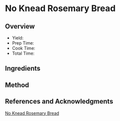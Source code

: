 # No Knead Rosemary Bread

## Overview

- Yield:
- Prep Time:
- Cook Time:
- Total Time:

## Ingredients


## Method



## References and Acknowledgments

[No Knead Rosemary Bread](https://damndelicious.net/2017/12/05/no-knead-rosemary-bread/)
